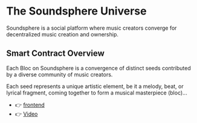 # The Soundsphere Universe

Soundsphere is a social platform where music creators converge for decentralized music creation and ownership.

## Smart Contract Overview

Each Bloc on Soundsphere is a convergence of distinct seeds contributed by a diverse community of music creators.

Each seed represents a unique artistic element, be it a melody, beat, or lyrical fragment, coming together to form a musical masterpiece (bloc)...

- 👉 [frontend]()
- 👉 [ Video]()
